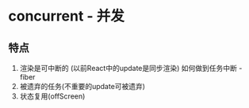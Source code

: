 # concurrent - 并发
## 特点
1. 渲染是可中断的 (以前React中的update是同步渲染)
   如何做到任务中断 - fiber
2. 被遗弃的任务(不重要的update可被遗弃)
3. 状态复用(offScreen)
   

